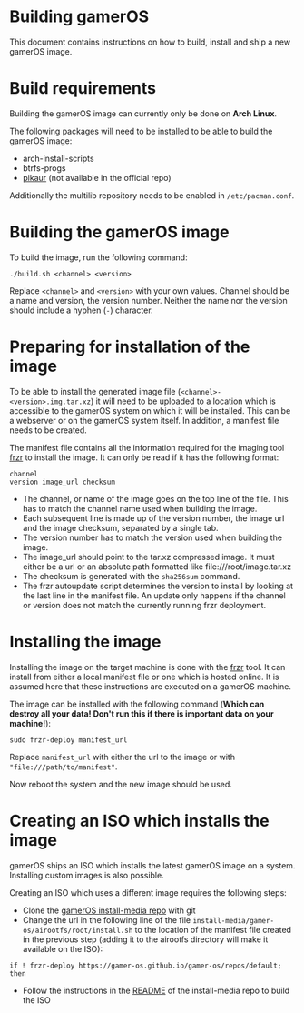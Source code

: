 # Building gamerOS

This document contains instructions on how to build, install and ship a new gamerOS image.

# Build requirements

Building the gamerOS image can currently only be done on **Arch Linux**.

The following packages will need to be installed to be able to build the gamerOS image:
- arch-install-scripts
- btrfs-progs
- [pikaur](https://aur.archlinux.org/packages/pikaur/) (not available in the official repo)

Additionally the multilib repository needs to be enabled in ``/etc/pacman.conf``.

# Building the gamerOS image

To build the image, run the following command:
```
./build.sh <channel> <version>
```
Replace `<channel>` and `<version>` with your own values. Channel should be a name and version, the version number. Neither the name nor the version should include a hyphen (`-`) character.

# Preparing for installation of the image

To be able to install the generated image file (`<channel>-<version>.img.tar.xz`) it will need to be uploaded to a location which is accessible to the gamerOS system on which it will be installed. This can be a webserver or on the gamerOS system itself. In addition, a manifest file needs to be created.

The manifest file contains all the information required for the imaging tool [frzr](https://github.com/gamer-os/frzr) to install the image. It can only be read if it has the following format:
```
channel
version image_url checksum
```

- The channel, or name of the image goes on the top line of the file. This has to match the channel name used when building the image.
- Each subsequent line is made up of the version number, the image url and the image checksum, separated by a single tab.
- The version number has to match the version used when building the image.
- The image_url should point to the tar.xz compressed image. It must either be a url or an absolute path formatted like file:///root/image.tar.xz
- The checksum is generated with the ``sha256sum`` command.
- The frzr autoupdate script determines the version to install by looking at the last line in the manifest file. An update only happens if the channel or version does not match the currently running frzr deployment.

# Installing the image

Installing the image on the target machine is done with the [frzr](https://github.com/gamer-os/frzr) tool. It can install from either a local manifest file or one which is hosted online. It is assumed here that these instructions are executed on a gamerOS machine.

The image can be installed with the following command (**Which can destroy all your data! Don't run this if there is important data on your machine!**):
```
sudo frzr-deploy manifest_url
```
Replace ``manifest_url`` with either the url to the image or with ``"file:///path/to/manifest"``.

Now reboot the system and the new image should be used.

# Creating an ISO which installs the image

gamerOS ships an ISO which installs the latest gamerOS image on a system. Installing custom images is also possible.

Creating an ISO which uses a different image requires the following steps:

- Clone the [gamerOS install-media repo](https://github.com/gamer-os/install-media) with git
- Change the url in the following line of the file ``install-media/gamer-os/airootfs/root/install.sh`` to the location of the manifest file created in the previous step (adding it to the airootfs directory will make it available on the ISO):
```
if ! frzr-deploy https://gamer-os.github.io/gamer-os/repos/default; then
```
- Follow the instructions in the [README](https://github.com/gamer-os/install-media/blob/master/README.md) of the install-media repo to build the ISO
